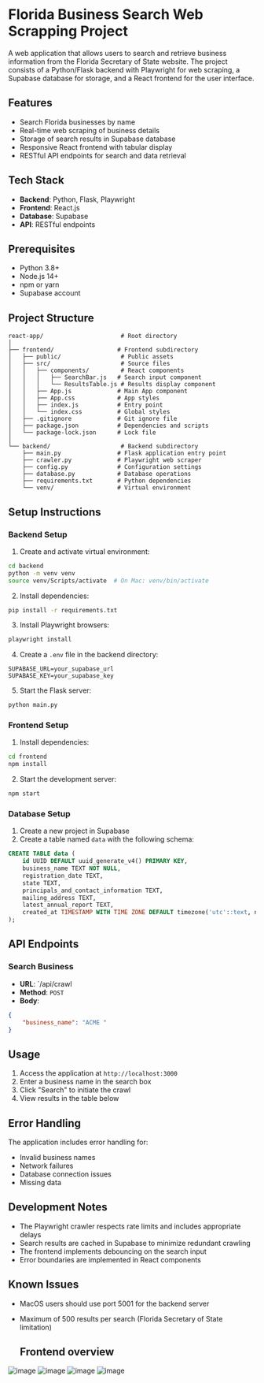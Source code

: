 # Florida Business Search Web Scrapping Project

A web application that allows users to search and retrieve business information from the Florida Secretary of State website. The project consists of a Python/Flask backend with Playwright for web scraping, a Supabase database for storage, and a React frontend for the user interface.

## Features

- Search Florida businesses by name
- Real-time web scraping of business details
- Storage of search results in Supabase database
- Responsive React frontend with tabular display
- RESTful API endpoints for search and data retrieval

## Tech Stack

- **Backend**: Python, Flask, Playwright
- **Frontend**: React.js
- **Database**: Supabase
- **API**: RESTful endpoints

## Prerequisites

- Python 3.8+
- Node.js 14+
- npm or yarn
- Supabase account

## Project Structure

```
react-app/                      # Root directory
│
├── frontend/                  # Frontend subdirectory
│   ├── public/                 # Public assets
│   ├── src/                    # Source files
│   │   ├── components/         # React components
│   │   │   ├── SearchBar.js   # Search input component
│   │   │   └── ResultsTable.js # Results display component
│   │   ├── App.js             # Main App component
│   │   ├── App.css            # App styles
│   │   ├── index.js           # Entry point
│   │   └── index.css          # Global styles
│   ├── .gitignore             # Git ignore file
│   ├── package.json           # Dependencies and scripts
│   └── package-lock.json      # Lock file
│
└── backend/                    # Backend subdirectory
    ├── main.py                # Flask application entry point
    ├── crawler.py             # Playwright web scraper
    ├── config.py              # Configuration settings
    ├── database.py            # Database operations
    ├── requirements.txt       # Python dependencies
    └── venv/                  # Virtual environment
```

## Setup Instructions

### Backend Setup

1. Create and activate virtual environment:
```bash
cd backend
python -m venv venv
source venv/Scripts/activate  # On Mac: venv/bin/activate
```

2. Install dependencies:
```bash
pip install -r requirements.txt
```

3. Install Playwright browsers:
```bash
playwright install
```

4. Create a `.env` file in the backend directory:
```
SUPABASE_URL=your_supabase_url
SUPABASE_KEY=your_supabase_key
```

5. Start the Flask server:
```bash
python main.py
```

### Frontend Setup

1. Install dependencies:
```bash
cd frontend
npm install
```

2. Start the development server:
```bash
npm start
```

### Database Setup

1. Create a new project in Supabase
2. Create a table named `data` with the following schema:

```sql
CREATE TABLE data (
    id UUID DEFAULT uuid_generate_v4() PRIMARY KEY,
    business_name TEXT NOT NULL,
    registration_date TEXT,
    state TEXT,
    principals_and_contact_information TEXT,
    mailing_address TEXT,
    latest_annual_report TEXT,
    created_at TIMESTAMP WITH TIME ZONE DEFAULT timezone('utc'::text, now())
);
```

## API Endpoints

### Search Business
- **URL**: `/api/crawl
- **Method**: `POST`
- **Body**:
```json
{
    "business_name": "ACME "
}
```

## Usage

1. Access the application at `http://localhost:3000`
2. Enter a business name in the search box
3. Click "Search" to initiate the crawl
4. View results in the table below

## Error Handling

The application includes error handling for:
- Invalid business names
- Network failures
- Database connection issues
- Missing data

## Development Notes

- The Playwright crawler respects rate limits and includes appropriate delays
- Search results are cached in Supabase to minimize redundant crawling
- The frontend implements debouncing on the search input
- Error boundaries are implemented in React components


## Known Issues

- MacOS users should use port 5001 for the backend server
- Maximum of 500 results per search (Florida Secretary of State limitation)

  ## Frontend overview

![image](https://github.com/user-attachments/assets/6af83f2a-0a1e-4736-831f-cb7a54a1ebfc)
![image](https://github.com/user-attachments/assets/e1dfb453-a36e-43a1-8071-a49be96f546d)
![image](https://github.com/user-attachments/assets/52bd45bd-ee20-41f2-9ea2-3e772c823a9b)
![image](https://github.com/user-attachments/assets/dd39c0e6-ab69-42c2-a81b-226145ac9d1d)




